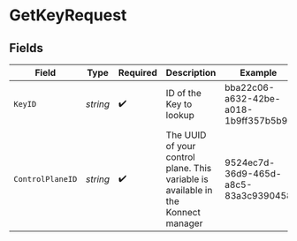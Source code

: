 # GetKeyRequest


## Fields

| Field                                                                             | Type                                                                              | Required                                                                          | Description                                                                       | Example                                                                           |
| --------------------------------------------------------------------------------- | --------------------------------------------------------------------------------- | --------------------------------------------------------------------------------- | --------------------------------------------------------------------------------- | --------------------------------------------------------------------------------- |
| `KeyID`                                                                           | *string*                                                                          | :heavy_check_mark:                                                                | ID of the Key to lookup                                                           | bba22c06-a632-42be-a018-1b9ff357b5b9                                              |
| `ControlPlaneID`                                                                  | *string*                                                                          | :heavy_check_mark:                                                                | The UUID of your control plane. This variable is available in the Konnect manager | 9524ec7d-36d9-465d-a8c5-83a3c9390458                                              |